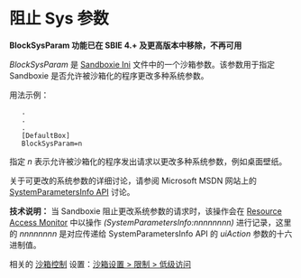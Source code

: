 # 阻止 Sys 参数

**BlockSysParam 功能已在 SBIE 4.+ 及更高版本中移除，不再可用**

_BlockSysParam_ 是 [Sandboxie Ini](SandboxieIni.md) 文件中的一个沙箱参数。该参数用于指定 Sandboxie 是否允许被沙箱化的程序更改多种系统参数。

用法示例：

```
   .
   .
   .
   [DefaultBox]
   BlockSysParam=n
```

指定 _n_ 表示允许被沙箱化的程序发出请求以更改多种系统参数，例如桌面壁纸。

关于可更改的系统参数的详细讨论，请参阅 Microsoft MSDN 网站上的 [SystemParametersInfo API](https://docs.microsoft.com/en-us/windows/win32/api/winuser/nf-winuser-systemparametersinfoa) 讨论。

**技术说明：** 当 Sandboxie 阻止更改系统参数的请求时，该操作会在 [Resource Access Monitor](ResourceAccessMonitor.md) 中以操作 _(SystemParametersInfo:nnnnnnnn)_ 进行记录，这里的 _nnnnnnnn_ 是对应传递给 SystemParametersInfo API 的 _uiAction_ 参数的十六进制值。

相关的 [沙箱控制](SandboxieControl.md) 设置：[沙箱设置 > 限制 > 低级访问](RestrictionsSettings.md#low-level-access--removed)
